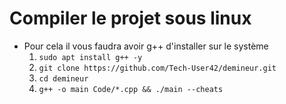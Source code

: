 # Compiler le projet sous linux
- Pour cela il vous faudra avoir g++ d'installer sur le système
    1. `sudo apt install g++ -y`
    2. `git clone https://github.com/Tech-User42/demineur.git`
    3. `cd demineur`
    4. `g++ -o main Code/*.cpp && ./main --cheats`
